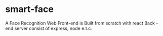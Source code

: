 # smart-face
A Face Recognition Web
Front-end is Built from scratch with react
Back -end server consist of express, node e.t.c.


